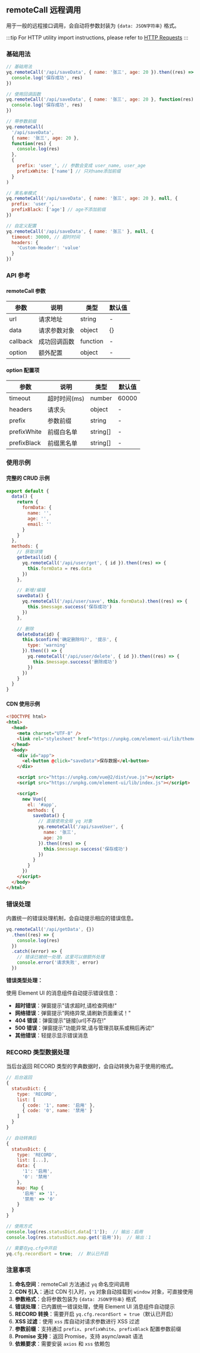 ## remoteCall 远程调用

用于一般的远程接口调用，会自动将参数封装为 `{data: JSON字符串}` 格式。

:::tip
For HTTP utility import instructions, please refer to [HTTP Requests](#/es/util/util-http#import)
:::

### 基础用法

```javascript
// 基础用法
yq.remoteCall('/api/saveData', { name: '张三', age: 20 }).then((res) => {
  console.log('保存成功', res)
})

// 使用回调函数
yq.remoteCall('/api/saveData', { name: '张三', age: 20 }, function(res) {
  console.log('保存成功', res)
})

// 带参数前缀
yq.remoteCall(
  '/api/saveData',
  { name: '张三', age: 20 },
  function(res) {
    console.log(res)
  },
  {
    prefix: 'user_', // 参数会变成 user_name, user_age
    prefixWhite: ['name'] // 只对name添加前缀
  }
)

// 黑名单模式
yq.remoteCall('/api/saveData', { name: '张三', age: 20 }, null, {
  prefix: 'user_',
  prefixBlack: ['age'] // age不添加前缀
})

// 自定义配置
yq.remoteCall('/api/saveData', { name: '张三' }, null, {
  timeout: 30000, // 超时时间
  headers: {
    'Custom-Header': 'value'
  }
})
```

### API 参考

#### remoteCall 参数

| 参数     | 说明         | 类型     | 默认值 |
| -------- | ------------ | -------- | ------ |
| url      | 请求地址     | string   | -      |
| data     | 请求参数对象 | object   | {}     |
| callback | 成功回调函数 | function | -      |
| option   | 额外配置     | object   | -      |

#### option 配置项

| 参数        | 说明         | 类型     | 默认值 |
| ----------- | ------------ | -------- | ------ |
| timeout     | 超时时间(ms) | number   | 60000  |
| headers     | 请求头       | object   | -      |
| prefix      | 参数前缀     | string   | -      |
| prefixWhite | 前缀白名单   | string[] | -      |
| prefixBlack | 前缀黑名单   | string[] | -      |

### 使用示例

#### 完整的 CRUD 示例

```javascript
export default {
  data() {
    return {
      formData: {
        name: '',
        age: '',
        email: ''
      }
    }
  },
  methods: {
    // 获取详情
    getDetail(id) {
      yq.remoteCall('/api/user/get', { id }).then((res) => {
        this.formData = res.data
      })
    },

    // 新增/编辑
    saveData() {
      yq.remoteCall('/api/user/save', this.formData).then((res) => {
        this.$message.success('保存成功')
      })
    },

    // 删除
    deleteData(id) {
      this.$confirm('确定删除吗?', '提示', {
        type: 'warning'
      }).then(() => {
        yq.remoteCall('/api/user/delete', { id }).then((res) => {
          this.$message.success('删除成功')
        })
      })
    }
  }
}
```

#### CDN 使用示例

```html
<!DOCTYPE html>
<html>
  <head>
    <meta charset="UTF-8" />
    <link rel="stylesheet" href="https://unpkg.com/element-ui/lib/theme-chalk/index.css" />
  </head>
  <body>
    <div id="app">
      <el-button @click="saveData">保存数据</el-button>
    </div>

    <script src="https://unpkg.com/vue@2/dist/vue.js"></script>
    <script src="https://unpkg.com/element-ui/lib/index.js"></script>

    <script>
      new Vue({
        el: '#app',
        methods: {
          saveData() {
            // 直接使用全局 yq 对象
            yq.remoteCall('/api/saveUser', {
              name: '张三',
              age: 20
            }).then((res) => {
              this.$message.success('保存成功')
            })
          }
        }
      })
    </script>
  </body>
</html>
```

### 错误处理

内置统一的错误处理机制，会自动提示相应的错误信息。

```javascript
yq.remoteCall('/api/getData', {})
  .then((res) => {
    console.log(res)
  })
  .catch((error) => {
    // 错误已被统一处理，这里可以做额外处理
    console.error('请求失败', error)
  })
```

**错误类型处理：**

使用 Element UI 的消息组件自动提示错误信息：

- **超时错误**：弹窗提示"请求超时,请检查网络!"
- **网络错误**：弹窗提示"网络异常,请刷新页面重试！"
- **404 错误**：弹窗提示"链接[url]不存在!"
- **500 错误**：弹窗提示"功能异常,请与管理员联系或稍后再试!"
- **其他错误**：轻提示显示错误消息

### RECORD 类型数据处理

当后台返回 RECORD 类型的字典数据时，会自动转换为易于使用的格式。

```javascript
// 后台返回
{
  statusDict: {
    type: 'RECORD',
    list: [
      { code: '1', name: '启用' },
      { code: '0', name: '禁用' }
    ]
  }
}

// 自动转换后
{
  statusDict: {
    type: 'RECORD',
    list: [...],
    data: {
      '1': '启用',
      '0': '禁用'
    },
    map: Map {
      '启用' => '1',
      '禁用' => '0'
    }
  }
}

// 使用方式
console.log(res.statusDict.data['1']);  // 输出：启用
console.log(res.statusDict.map.get('启用'));  // 输出：1

// 需要在yq.cfg中开启
yq.cfg.recordSort = true;  // 默认已开启
```

### 注意事项

1. **命名空间**：remoteCall 方法通过 `yq` 命名空间调用
2. **CDN 引入**：通过 CDN 引入时，`yq` 对象自动挂载到 `window` 对象，可直接使用
3. **参数格式**：会将参数包装为 `{data: JSON字符串}` 格式
4. **错误处理**：已内置统一错误处理，使用 Element UI 消息组件自动提示
5. **RECORD 转换**：需要开启 `yq.cfg.recordSort = true`（默认已开启）
6. **XSS 过滤**：使用 `xss` 库自动对请求参数进行 XSS 过滤
7. **参数前缀**：支持通过 `prefix`、`prefixWhite`、`prefixBlack` 配置参数前缀
8. **Promise 支持**：返回 Promise，支持 async/await 语法
9. **依赖要求**：需要安装 `axios` 和 `xss` 依赖包
